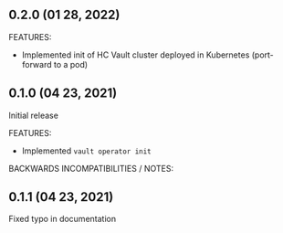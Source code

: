
## 0.2.0 (01 28, 2022)

FEATURES:
- Implemented init of HC Vault cluster deployed in Kubernetes (port-forward to a pod)

## 0.1.0 (04 23, 2021)

Initial release

FEATURES:

- Implemented `vault operator init`

BACKWARDS INCOMPATIBILITIES / NOTES:

## 0.1.1 (04 23, 2021)

Fixed typo in documentation
